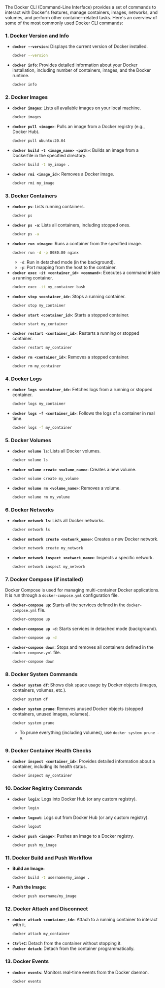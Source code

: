 The Docker CLI (Command-Line Interface) provides a set of commands to interact with Docker's features, manage containers, images, networks, and volumes, and perform other container-related tasks. Here's an overview of some of the most commonly used Docker CLI commands:

### **1. Docker Version and Info**
- **`docker --version`**: Displays the current version of Docker installed.
  ```bash
  docker --version
  ```
- **`docker info`**: Provides detailed information about your Docker installation, including number of containers, images, and the Docker runtime.
  ```bash
  docker info
  ```

### **2. Docker Images**
- **`docker images`**: Lists all available images on your local machine.
  ```bash
  docker images
  ```
- **`docker pull <image>`**: Pulls an image from a Docker registry (e.g., Docker Hub).
  ```bash
  docker pull ubuntu:20.04
  ```
- **`docker build -t <image_name> <path>`**: Builds an image from a Dockerfile in the specified directory.
  ```bash
  docker build -t my_image .
  ```
- **`docker rmi <image_id>`**: Removes a Docker image.
  ```bash
  docker rmi my_image
  ```

### **3. Docker Containers**
- **`docker ps`**: Lists running containers.
  ```bash
  docker ps
  ```
- **`docker ps -a`**: Lists all containers, including stopped ones.
  ```bash
  docker ps -a
  ```
- **`docker run <image>`**: Runs a container from the specified image.
  ```bash
  docker run -d -p 8080:80 nginx
  ```
  - `-d`: Run in detached mode (in the background).
  - `-p`: Port mapping from the host to the container.
- **`docker exec -it <container_id> <command>`**: Executes a command inside a running container.
  ```bash
  docker exec -it my_container bash
  ```
- **`docker stop <container_id>`**: Stops a running container.
  ```bash
  docker stop my_container
  ```
- **`docker start <container_id>`**: Starts a stopped container.
  ```bash
  docker start my_container
  ```
- **`docker restart <container_id>`**: Restarts a running or stopped container.
  ```bash
  docker restart my_container
  ```
- **`docker rm <container_id>`**: Removes a stopped container.
  ```bash
  docker rm my_container
  ```

### **4. Docker Logs**
- **`docker logs <container_id>`**: Fetches logs from a running or stopped container.
  ```bash
  docker logs my_container
  ```
- **`docker logs -f <container_id>`**: Follows the logs of a container in real time.
  ```bash
  docker logs -f my_container
  ```

### **5. Docker Volumes**
- **`docker volume ls`**: Lists all Docker volumes.
  ```bash
  docker volume ls
  ```
- **`docker volume create <volume_name>`**: Creates a new volume.
  ```bash
  docker volume create my_volume
  ```
- **`docker volume rm <volume_name>`**: Removes a volume.
  ```bash
  docker volume rm my_volume
  ```

### **6. Docker Networks**
- **`docker network ls`**: Lists all Docker networks.
  ```bash
  docker network ls
  ```
- **`docker network create <network_name>`**: Creates a new Docker network.
  ```bash
  docker network create my_network
  ```
- **`docker network inspect <network_name>`**: Inspects a specific network.
  ```bash
  docker network inspect my_network
  ```

### **7. Docker Compose (if installed)**
Docker Compose is used for managing multi-container Docker applications. It is run through a `docker-compose.yml` configuration file.

- **`docker-compose up`**: Starts all the services defined in the `docker-compose.yml` file.
  ```bash
  docker-compose up
  ```
- **`docker-compose up -d`**: Starts services in detached mode (background).
  ```bash
  docker-compose up -d
  ```
- **`docker-compose down`**: Stops and removes all containers defined in the `docker-compose.yml` file.
  ```bash
  docker-compose down
  ```

### **8. Docker System Commands**
- **`docker system df`**: Shows disk space usage by Docker objects (images, containers, volumes, etc.).
  ```bash
  docker system df
  ```
- **`docker system prune`**: Removes unused Docker objects (stopped containers, unused images, volumes).
  ```bash
  docker system prune
  ```
  - To prune everything (including volumes), use `docker system prune -a`.

### **9. Docker Container Health Checks**
- **`docker inspect <container_id>`**: Provides detailed information about a container, including its health status.
  ```bash
  docker inspect my_container
  ```

### **10. Docker Registry Commands**
- **`docker login`**: Logs into Docker Hub (or any custom registry).
  ```bash
  docker login
  ```
- **`docker logout`**: Logs out from Docker Hub (or any custom registry).
  ```bash
  docker logout
  ```
- **`docker push <image>`**: Pushes an image to a Docker registry.
  ```bash
  docker push my_image
  ```

### **11. Docker Build and Push Workflow**
- **Build an Image:**
  ```bash
  docker build -t username/my_image .
  ```
- **Push the Image:**
  ```bash
  docker push username/my_image
  ```

### **12. Docker Attach and Disconnect**
- **`docker attach <container_id>`**: Attach to a running container to interact with it.
  ```bash
  docker attach my_container
  ```
- **`Ctrl+C`**: Detach from the container without stopping it.
- **`docker detach`**: Detach from the container programmatically.

### **13. Docker Events**
- **`docker events`**: Monitors real-time events from the Docker daemon.
  ```bash
  docker events
  ```

